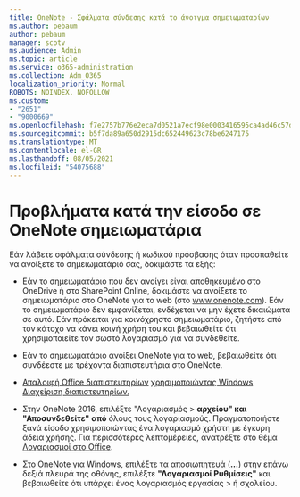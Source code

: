 ```yaml
---
title: OneNote - Σφάλματα σύνδεσης κατά το άνοιγμα σημειωματαρίων
ms.author: pebaum
author: pebaum
manager: scotv
ms.audience: Admin
ms.topic: article
ms.service: o365-administration
ms.collection: Adm_O365
localization_priority: Normal
ROBOTS: NOINDEX, NOFOLLOW
ms.custom:
- "2651"
- "9000669"
ms.openlocfilehash: f7e2757b776e2eca7d0521a7ecf98e0003416595ca4ad46c57d70974acba98ad
ms.sourcegitcommit: b5f7da89a650d2915dc652449623c78be6247175
ms.translationtype: MT
ms.contentlocale: el-GR
ms.lasthandoff: 08/05/2021
ms.locfileid: "54075688"
---
```

# <a name="issues-signing-in-to-onenote-notebooks"></a>Προβλήματα κατά την είσοδο σε OneNote σημειωματάρια

Εάν λάβετε σφάλματα σύνδεσης ή κωδικού πρόσβασης όταν προσπαθείτε να ανοίξετε το σημειωματάριό σας, δοκιμάστε τα εξής:

- Εάν το σημειωματάριο που δεν ανοίγει είναι αποθηκευμένο στο OneDrive ή στο SharePoint Online, δοκιμάστε να ανοίξετε το σημειωματάριο στο OneNote για το web (στο www.onenote.com). Εάν το σημειωματάριο δεν εμφανίζεται, ενδέχεται να μην έχετε δικαιώματα σε αυτό. Εάν πρόκειται για κοινόχρηστο σημειωματάριο, ζητήστε από τον κάτοχο να κάνει κοινή χρήση του και βεβαιωθείτε ότι χρησιμοποιείτε τον σωστό λογαριασμό για να συνδεθείτε.

- Εάν το σημειωματάριο ανοίξει OneNote για το web, βεβαιωθείτε ότι συνδέεστε με τρέχοντα διαπιστευτήρια στο OneNote. 

- [Απαλοιφή Office διαπιστευτηρίων](https://docs.microsoft.com/office/troubleshoot/error-messages/another-account-already-signed-in#step-3-clear-cached-credentials-on-the-computer) [χρησιμοποιώντας Windows Διαχείριση διαπιστευτηρίων.](https://support.microsoft.com/help/4026814/windows-accessing-credential-manager)

- Στην OneNote 2016, επιλέξτε "Λογαριασμός  >  **αρχείου" και** **"Αποσυνδεθείτε" από** όλους τους λογαριασμούς. Πραγματοποιήστε ξανά είσοδο χρησιμοποιώντας ένα λογαριασμό χρήστη με έγκυρη άδεια χρήσης. Για περισσότερες λεπτομέρειες, ανατρέξτε στο θέμα [Λογαριασμοί στο Office](https://support.office.com/article/accounts-in-office-628ea040-f265-49de-b986-be09c3ebf8a9).

- Στο OneNote για Windows, επιλέξτε τα αποσιωπητευά (**...**) στην επάνω δεξιά πλευρά της οθόνης, επιλέξτε **"Λογαριασμοί Ρυθμίσεις"** και βεβαιωθείτε ότι υπάρχει ένας λογαριασμός εργασίας  >  ή σχολείου.